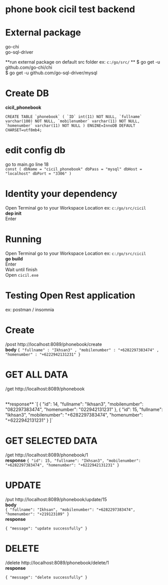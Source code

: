 # phone book cicil test backend 

# External package
go-chi <br/>
go-sql-driver

**run external package on default src folder ex: ``c:/go/src/`` ** 
$ go get -u github.com/go-chi/chi <br/>
$ go get -u github.com/go-sql-driver/mysql



# Create DB
**cicil_phonebook** 

``CREATE TABLE `phonebook` (
  `ID` int(11) NOT NULL,
  `fullname` varchar(100) NOT NULL,
  `mobilenumber` varchar(11) NOT NULL,
  `homenumber` varchar(11) NOT NULL
) ENGINE=InnoDB DEFAULT CHARSET=utf8mb4;
``


# edit config db
go to main.go line 18 <br/>
``const (
	dbName = "cicil_phonebook"
	dbPass = "mysql"
	dbHost = "localhost"
	dbPort = "3306"
)``

# Identity your dependency
Open Terminal go to your Workspace Location ex: ``c:/go/src/cicil`` <br/>
**dep init** <br/>
Enter


# Running
Open Terminal go to your Workspace Location ex: ``c:/go/src/cicil`` <br/>
**go build** <br/>
Enter <br/>
Wait until finish <br/>
Open ``cicil.exe``

# Testing Open Rest application
ex: postman / insomnia

# Create
/post http://localhost:8089/phonebook/create
<br/>
**body** 
`{
"fullname" : "Ikhsan3" ,
"mobilenumber" : "+6282297383474" , 
"homenumber" : "+6222942131231"
}`

# GET ALL DATA
/get http://localhost:8089/phonebook

<br/>
**response**
`[
     {
        "id": 14,
        "fullname": "Ikhsan3",
        "mobilenumber": "082297383474",
        "homenumber": "022942131231"
    },
    {
        "id": 15,
        "fullname": "Ikhsan3",
        "mobilenumber": "+6282297383474",
        "homenumber": "+6222942131231"
    }
]`

# GET SELECTED DATA
/get http://localhost:8089/phonebook/1
<br/>
**response**
`{
    "id": 15,
    "fullname": "Ikhsan3",
    "mobilenumber": "+6282297383474",
    "homenumber": "+6222942131231"
}`


# UPDATE
/put http://localhost:8089/phonebook/update/15
 <br/> **body** <br/>
`{
    "fullname": "Ikhsan",
    "mobilenumber": "+6282297383474",
    "homenumber": "+219123109"
}`
 <br/> **response** <br/>

`{
    "message": "update successfully"
}`

# DELETE
 /delete http://localhost:8089/phonebook/delete/1
 <br/>**response** <br/>

`{
    "message": "delete successfully"
}`
